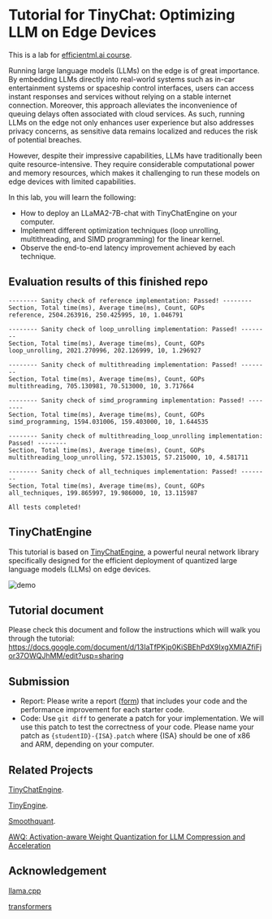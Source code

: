 # Tutorial for TinyChat: Optimizing LLM on Edge Devices

This is a lab for [efficientml.ai course](https://efficientml.ai/).

Running large language models (LLMs) on the edge is of great importance. By embedding LLMs directly into real-world systems such as in-car entertainment systems or spaceship control interfaces, users can access instant responses and services without relying on a stable internet connection. Moreover, this approach alleviates the inconvenience of queuing delays often associated with cloud services. As such, running LLMs on the edge not only enhances user experience but also addresses privacy concerns, as sensitive data remains localized and reduces the risk of potential breaches.

However, despite their impressive capabilities, LLMs have traditionally been quite resource-intensive. They require considerable computational power and memory resources, which makes it challenging to run these models on edge devices with limited capabilities.

In this lab, you will learn the following:
* How to deploy an LLaMA2-7B-chat with TinyChatEngine on your computer.
* Implement different optimization techniques (loop unrolling, multithreading, and SIMD programming) for the linear kernel.
* Observe the end-to-end latency improvement achieved by each technique.

## Evaluation results of this finished repo
```
-------- Sanity check of reference implementation: Passed! -------- 
Section, Total time(ms), Average time(ms), Count, GOPs
reference, 2504.263916, 250.425995, 10, 1.046791

-------- Sanity check of loop_unrolling implementation: Passed! -------- 
Section, Total time(ms), Average time(ms), Count, GOPs
loop_unrolling, 2021.270996, 202.126999, 10, 1.296927

-------- Sanity check of multithreading implementation: Passed! -------- 
Section, Total time(ms), Average time(ms), Count, GOPs
multithreading, 705.130981, 70.513000, 10, 3.717664

-------- Sanity check of simd_programming implementation: Passed! -------- 
Section, Total time(ms), Average time(ms), Count, GOPs
simd_programming, 1594.031006, 159.403000, 10, 1.644535

-------- Sanity check of multithreading_loop_unrolling implementation: Passed! -------- 
Section, Total time(ms), Average time(ms), Count, GOPs
multithreading_loop_unrolling, 572.153015, 57.215000, 10, 4.581711

-------- Sanity check of all_techniques implementation: Passed! -------- 
Section, Total time(ms), Average time(ms), Count, GOPs
all_techniques, 199.865997, 19.986000, 10, 13.115987

All tests completed!
```


## TinyChatEngine

This tutorial is based on [TinyChatEngine](https://github.com/mit-han-lab/TinyChatEngine), a powerful neural network library specifically designed for the efficient deployment of quantized large language models (LLMs) on edge devices. 

![demo](assets/figures/chat.gif)

## Tutorial document

Please check this document and follow the instructions which will walk you through the tutorial: https://docs.google.com/document/d/13IaTfPKjp0KiSBEhPdX9IxgXMIAZfiFjor37OWQJhMM/edit?usp=sharing

## Submission

* Report: Please write a report ([form](https://docs.google.com/document/d/17Z_ab8EhDvjcigLXdDqMqd2LTVsZ4CnpOYNkRTrnTmU/edit?usp=sharing)) that includes your code and the performance improvement for each starter code. 
* Code: Use `git diff` to generate a patch for your implementation. We will use this patch to test the correctness of your code. Please name your patch as `{studentID}-{ISA}.patch` where {ISA} should be one of x86 and ARM, depending on your computer.

## Related Projects

[TinyChatEngine](https://github.com/mit-han-lab/TinyChatEngine).

[TinyEngine](https://github.com/mit-han-lab/tinyengine).

[Smoothquant](https://github.com/mit-han-lab/smoothquant).

[AWQ: Activation-aware Weight Quantization for LLM Compression and Acceleration](https://github.com/mit-han-lab/llm-awq)

## Acknowledgement

[llama.cpp](https://github.com/ggerganov/llama.cpp)

[transformers](https://github.com/huggingface/transformers)
